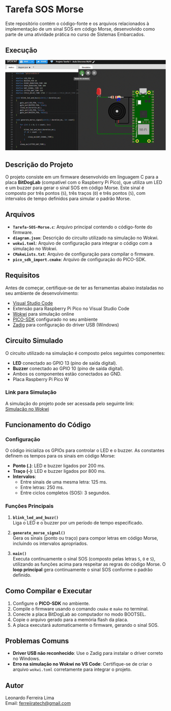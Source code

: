 # Tarefa SOS Morse

Este repositório contém o código-fonte e os arquivos relacionados à implementação de um sinal SOS em código Morse, desenvolvido como parte de uma atividade prática no curso de Sistemas Embarcados.

## Execução

![Execução da Simulação](execucao-simulacao.gif)

## Descrição do Projeto

O projeto consiste em um firmware desenvolvido em linguagem C para a placa **BitDogLab** (compatível com o Raspberry Pi Pico), que utiliza um LED e um buzzer para gerar o sinal SOS em código Morse. Este sinal é composto por três pontos (`S`), três traços (`O`) e três pontos (`S`), com intervalos de tempo definidos para simular o padrão Morse.

## Arquivos

- **`Tarefa-SOS-Morse.c`**: Arquivo principal contendo o código-fonte do firmware.
- **`diagram.json`**: Descrição do circuito utilizado na simulação no Wokwi.
- **`wokwi.toml`**: Arquivo de configuração para integrar o código com a simulação no Wokwi.
- **`CMakeLists.txt`**: Arquivo de configuração para compilar o firmware.
- **`pico_sdk_import.cmake`**: Arquivo de configuração do PICO-SDK.

## Requisitos

Antes de começar, certifique-se de ter as ferramentas abaixo instaladas no seu ambiente de desenvolvimento:

- [Visual Studio Code](https://code.visualstudio.com/)
- Extensão para Raspberry Pi Pico no Visual Studio Code
- [Wokwi](https://wokwi.com/) para simulação online
- [PICO-SDK](https://github.com/raspberrypi/pico-sdk) configurado no seu ambiente
- [Zadig](https://zadig.akeo.ie/) para configuração do driver USB (Windows)

## Circuito Simulado

O circuito utilizado na simulação é composto pelos seguintes componentes:
- **LED** conectado ao GPIO 13 (pino de saída digital).
- **Buzzer** conectado ao GPIO 10 (pino de saída digital).
- Ambos os componentes estão conectados ao GND.
- Placa Raspberry Pi Pico W

### Link para Simulação

A simulação do projeto pode ser acessada pelo seguinte link:  
[Simulação no Wokwi](https://wokwi.com/projects/419807602815880193)

## Funcionamento do Código

### Configuração

O código inicializa os GPIOs para controlar o LED e o buzzer. As constantes definem os tempos para os sinais em código Morse:

- **Ponto (.)**: LED e buzzer ligados por 200 ms.
- **Traço (-)**: LED e buzzer ligados por 800 ms.
- **Intervalos**:
  - Entre sinais de uma mesma letra: 125 ms.
  - Entre letras: 250 ms.
  - Entre ciclos completos (SOS): 3 segundos.

### Funções Principais

1. **`blink_led_and_buzz()`**  
   Liga o LED e o buzzer por um período de tempo especificado.

2. **`generate_morse_signal()`**  
   Gera os sinais (ponto ou traço) para compor letras em código Morse, incluindo os intervalos apropriados.

3. **`main()`**  
   Executa continuamente o sinal SOS (composto pelas letras `S`, `O` e `S`), utilizando as funções acima para respeitar as regras do código Morse. 
   O **loop principal** gera continuamente o sinal SOS conforme o padrão definido.

## Como Compilar e Executar

1. Configure o **PICO-SDK** no ambiente.
2. Compile o firmware usando o comando `cmake` e `make` no terminal.
3. Conecte a placa BitDogLab ao computador no modo BOOTSEL.
4. Copie o arquivo gerado para a memória flash da placa.
5. A placa executará automaticamente o firmware, gerando o sinal SOS.

## Problemas Comuns

- **Driver USB não reconhecido**: Use o Zadig para instalar o driver correto no Windows.
- **Erro na simulação no Wokwi no VS Code**: Certifique-se de criar o arquivo `wokwi.toml` corretamente para integrar o projeto.

## Autor

Leonardo Ferreira Lima  
Email: ferreiiratech@gmail.com  